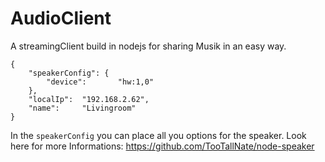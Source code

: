 # AudioClient

A streamingClient build in nodejs for sharing Musik in an easy way.

```
{
    "speakerConfig": {
        "device":       "hw:1,0"
    },
    "localIp":  "192.168.2.62",
    "name":     "Livingroom"
}
```
In the ```speakerConfig``` you can place all you options for the speaker.
Look here for more Informations: https://github.com/TooTallNate/node-speaker